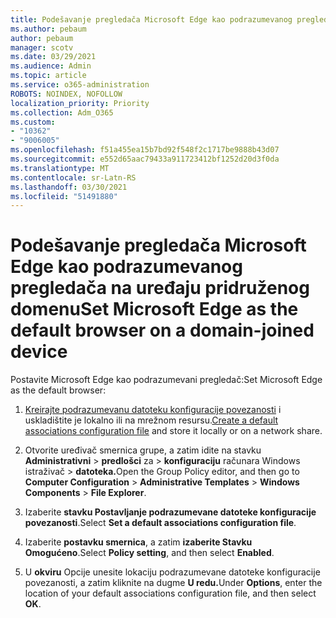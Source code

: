 ```yaml
---
title: Podešavanje pregledača Microsoft Edge kao podrazumevanog pregledača na uređaju pridruženog domenu
ms.author: pebaum
author: pebaum
manager: scotv
ms.date: 03/29/2021
ms.audience: Admin
ms.topic: article
ms.service: o365-administration
ROBOTS: NOINDEX, NOFOLLOW
localization_priority: Priority
ms.collection: Adm_O365
ms.custom:
- "10362"
- "9006005"
ms.openlocfilehash: f51a455ea15b7bd92f548f2c1717be9888b43d07
ms.sourcegitcommit: e552d65aac79433a911723412bf1252d20d3f0da
ms.translationtype: MT
ms.contentlocale: sr-Latn-RS
ms.lasthandoff: 03/30/2021
ms.locfileid: "51491880"
---
```

# <a name="set-microsoft-edge-as-the-default-browser-on-a-domain-joined-device"></a><span data-ttu-id="87602-102">Podešavanje pregledača Microsoft Edge kao podrazumevanog pregledača na uređaju pridruženog domenu</span><span class="sxs-lookup"><span data-stu-id="87602-102">Set Microsoft Edge as the default browser on a domain-joined device</span></span>

<span data-ttu-id="87602-103">Postavite Microsoft Edge kao podrazumevani pregledač:</span><span class="sxs-lookup"><span data-stu-id="87602-103">Set Microsoft Edge as the default browser:</span></span> 

1. <span data-ttu-id="87602-104">[Kreirajte podrazumevanu datoteku konfiguracije povezanosti](https://go.microsoft.com/fwlink/?linkid=2132437) i uskladištite je lokalno ili na mrežnom resursu.</span><span class="sxs-lookup"><span data-stu-id="87602-104">[Create a default associations configuration file](https://go.microsoft.com/fwlink/?linkid=2132437) and store it locally or on a network share.</span></span>

1. <span data-ttu-id="87602-105">Otvorite uređivač smernica grupe, a zatim idite na stavku **Administrativni**  >  **predlošci** za  >  **konfiguraciju** računara Windows istraživač  >  **datoteka.**</span><span class="sxs-lookup"><span data-stu-id="87602-105">Open the Group Policy editor, and then go to **Computer Configuration** > **Administrative Templates** > **Windows Components** > **File Explorer**.</span></span>

1. <span data-ttu-id="87602-106">Izaberite **stavku Postavljanje podrazumevane datoteke konfiguracije povezanosti**.</span><span class="sxs-lookup"><span data-stu-id="87602-106">Select **Set a default associations configuration file**.</span></span>

1. <span data-ttu-id="87602-107">Izaberite **postavku smernica**, a zatim **izaberite Stavku Omogućeno**.</span><span class="sxs-lookup"><span data-stu-id="87602-107">Select **Policy setting**, and then select **Enabled**.</span></span>

1. <span data-ttu-id="87602-108">U **okviru** Opcije unesite lokaciju podrazumevane datoteke konfiguracije povezanosti, a zatim kliknite na dugme **U redu.**</span><span class="sxs-lookup"><span data-stu-id="87602-108">Under **Options**, enter the location of your default associations configuration file, and then select **OK**.</span></span>
